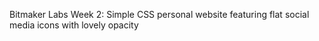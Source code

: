 Bitmaker Labs Week 2: Simple CSS personal website featuring flat social media icons with lovely opacity
